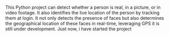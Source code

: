 This Python project can detect whether a person is real, in a picture, or in video footage. It also identifies the live location of the person by tracking them at login. It not only detects the presence of faces but also determines the geographical location of these faces in real-time, leveraging GPS
it is still under development. Just now, i have started the project

